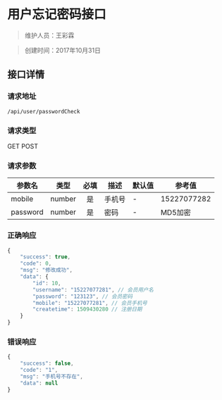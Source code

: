 # 用户忘记密码接口

> 维护人员：王彩霖

> 创建时间：2017年10月31日

## 接口详情

### 请求地址
```
/api/user/passwordCheck
```

### 请求类型
GET POST

### 请求参数
| 参数名 | 类型 | 必填 | 描述 | 默认值 | 参考值 |
| --- | :---: | :---: | --- | --- | --- |
| mobile | number | 是 | 手机号 | - | 15227077282 |
| password | number | 是 | 密码 | - | MD5加密 |

### 正确响应
```javascript
{
    "success": true,
    "code": 0,
    "msg": "修改成功",
    "data": {
        "id": 10,
        "username": "15227077281", // 会员用户名
        "password": "123123", // 会员密码
        "mobile": "15227077281", // 会员手机号
        "createtime": 1509430280 // 注册日期
    }
}
```

### 错误响应
```javascript
{
    "success": false,
    "code": "1",
    "msg": "手机号不存在",
    "data": null
}
```
